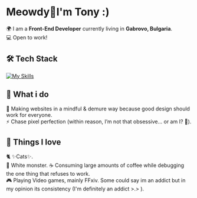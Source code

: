 # Meowdy👋I'm Tony :)

🌍 I am a **Front-End Developer** currently living in **Gabrovo, Bulgaria**.  
💻 Open to work!  


## 🛠️ Tech Stack  
[![My Skills](https://skillicons.dev/icons?i=html,css,php,mysql,js,cpp)](https://skillicons.dev)


## 🚀 What i do 
🎯 Making websites in a mindful & demure way because good design should work for everyone.  
⚡ Chase pixel perfection (within reason, I’m not that obsessive… or am I? 🤔).


## 💓 Things I love  
🐈 ✨Cats✨.  
🔋 White monster.
☕ Consuming large amounts of coffee while debugging the one thing that refuses to work.    
🎮 Playing Video games, mainly FFxiv. Some could say im an addict but in my opinion its consistency (I'm definitely an addict >.> ).
